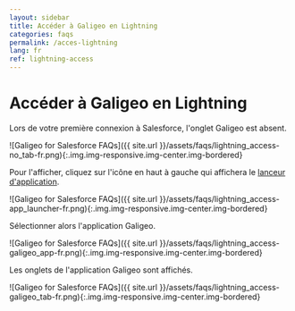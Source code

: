 ```yaml
---
layout: sidebar
title: Accéder à Galigeo en Lightning
categories: faqs
permalink: /acces-lightning
lang: fr
ref: lightning-access
---
```


# Accéder à Galigeo en Lightning

Lors de votre première connexion à Salesforce, l'onglet Galigeo est absent.

![Galigeo for Salesforce FAQs]({{ site.url }}/assets/faqs/lightning_access-no_tab-fr.png){:.img.img-responsive.img-center.img-bordered}

Pour l'afficher, cliquez sur l'icône en haut à gauche qui affichera le [lanceur d'application](https://developer.salesforce.com/docs/atlas.en-us.identityImplGuide.meta/identityImplGuide/identity_app_launcher_intro.htm).

![Galigeo for Salesforce FAQs]({{ site.url }}/assets/faqs/lightning_access-app_launcher-fr.png){:.img.img-responsive.img-center.img-bordered}

Sélectionner alors l'application Galigeo.

![Galigeo for Salesforce FAQs]({{ site.url }}/assets/faqs/lightning_access-galigeo_app-fr.png){:.img.img-responsive.img-center.img-bordered}

Les onglets de l'application Galigeo sont affichés.

![Galigeo for Salesforce FAQs]({{ site.url }}/assets/faqs/lightning_access-galigeo_tab-fr.png){:.img.img-responsive.img-center.img-bordered}